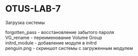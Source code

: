 # OTUS-LAB-7
Загрузка системы

forgotten_pass - восстановление забытого пароля  
VG_rename - переименование Volume Group  
initrd_module - добавление модуля в initrd  
penguin.png - скриншот системы с загруженным модулем
